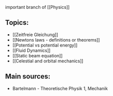 important branch of [[Physics]]


## Topics:
- [[Zeitfreie Gleichung]]
- [[Newtons laws - definitions or theorems]]
- [[Potential vs potential energy]]
- [[Fluid Dynamics]]
- [[Static beam equation]]
- [[Celestial and orbital mechanics]]


## Main sources:
- Bartelmann - Theoretische Physik 1, Mechanik